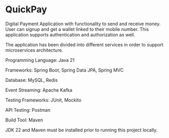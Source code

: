 # QuickPay
Digital Payment Application with functionality to send and receive money. User can signup and get a wallet linked to their mobile number. This application supports authentication and authorization as well.

The application has been divided into different services in order to support microservices architecture.

Programming Language: Java 21

Frameworks: Spring Boot, Spring Data JPA, Spring MVC

Database: MySQL, Redis

Event Streaming: Apache Kafka

Testing Frameworks: JUnit, Mockito

API Testing: Postman

Build Tool: Maven

JDK 22 and Maven must be installed prior to running this project locally.
